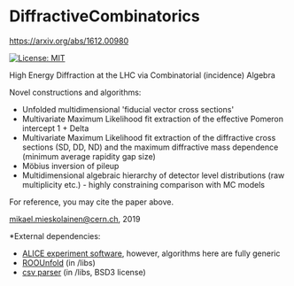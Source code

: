 # DiffractiveCombinatorics
https://arxiv.org/abs/1612.00980

[![License: MIT](https://img.shields.io/badge/License-MIT-yellow.svg)](https://opensource.org/licenses/MIT)

High Energy Diffraction at the LHC via Combinatorial (incidence) Algebra

Novel constructions and algorithms:

- Unfolded multidimensional 'fiducial vector cross sections'
- Multivariate Maximum Likelihood fit extraction of the effective Pomeron intercept 1 + Delta
- Multivariate Maximum Likelihood fit extraction of the diffractive cross sections (SD, DD, ND) and the maximum diffractive mass dependence (minimum average rapidity gap size)
- Möbius inversion of pileup
- Multidimensional algebraic hierarchy of detector level distributions (raw multiplicity etc.) - highly constraining comparison with MC models

For reference, you may cite the paper above.

mikael.mieskolainen@cern.ch, 2019


*External dependencies:

- <a href="https://alice-doc.github.io/alice-analysis-tutorial/building/">ALICE experiment software</a>, however, algorithms here are fully generic
- <a href="http://hepunx.rl.ac.uk/~adye/software/unfold/RooUnfold.html">ROOUnfold</a> (in /libs)
- <a href="https://github.com/ben-strasser/fast-cpp-csv-parser">csv parser</a> (in /libs, BSD3 license)
